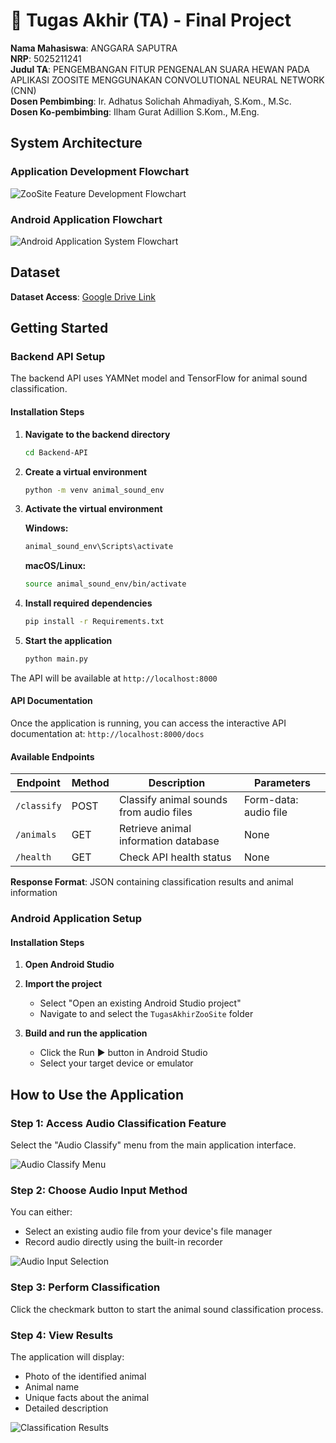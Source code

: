 # 🏁 Tugas Akhir (TA) - Final Project

**Nama Mahasiswa**: ANGGARA SAPUTRA   
**NRP**: 5025211241  
**Judul TA**: PENGEMBANGAN FITUR PENGENALAN SUARA HEWAN PADA APLIKASI ZOOSITE MENGGUNAKAN CONVOLUTIONAL NEURAL NETWORK (CNN)  
**Dosen Pembimbing**: Ir. Adhatus Solichah Ahmadiyah, S.Kom., M.Sc.  
**Dosen Ko-pembimbing**: Ilham Gurat Adillion S.Kom., M.Eng.  

## System Architecture

### Application Development Flowchart

![ZooSite Feature Development Flowchart](https://github.com/user-attachments/assets/97474355-58c8-4ca6-b21f-cec53aa78923)

### Android Application Flowchart

![Android Application System Flowchart](https://github.com/user-attachments/assets/abb34dbe-e91e-4082-a178-763c72717697)

## Dataset

**Dataset Access**: [Google Drive Link](https://drive.google.com/drive/folders/1w48fiWkJgzQO_4CYn8HJGTQcyFdNC3OL?usp=sharing)

## Getting Started

### Backend API Setup

The backend API uses YAMNet model and TensorFlow for animal sound classification.

#### Installation Steps

1. **Navigate to the backend directory**

   ```bash
   cd Backend-API
   ```

2. **Create a virtual environment**

   ```bash
   python -m venv animal_sound_env
   ```

3. **Activate the virtual environment**

   **Windows:**

   ```bash
   animal_sound_env\Scripts\activate
   ```

   **macOS/Linux:**

   ```bash
   source animal_sound_env/bin/activate
   ```

4. **Install required dependencies**

   ```bash
   pip install -r Requirements.txt
   ```

5. **Start the application**
   ```bash
   python main.py
   ```

The API will be available at `http://localhost:8000`

#### API Documentation

Once the application is running, you can access the interactive API documentation at:
`http://localhost:8000/docs`

#### Available Endpoints

| Endpoint    | Method | Description                             | Parameters            |
| ----------- | ------ | --------------------------------------- | --------------------- |
| `/classify` | POST   | Classify animal sounds from audio files | Form-data: audio file |
| `/animals`  | GET    | Retrieve animal information database    | None                  |
| `/health`   | GET    | Check API health status                 | None                  |

**Response Format**: JSON containing classification results and animal information

### Android Application Setup

#### Installation Steps

1. **Open Android Studio**

2. **Import the project**

   - Select "Open an existing Android Studio project"
   - Navigate to and select the `TugasAkhirZooSite` folder

3. **Build and run the application**
   - Click the Run ▶ button in Android Studio
   - Select your target device or emulator

## How to Use the Application

### Step 1: Access Audio Classification Feature

Select the "Audio Classify" menu from the main application interface.

![Audio Classify Menu](https://github.com/user-attachments/assets/9a3e9f11-74be-443b-b4e6-cd95288667e8)

### Step 2: Choose Audio Input Method

You can either:

- Select an existing audio file from your device's file manager
- Record audio directly using the built-in recorder

![Audio Input Selection](https://github.com/user-attachments/assets/98e161a1-60be-4b8f-818e-1fa1af2b0b01)

### Step 3: Perform Classification

Click the checkmark button to start the animal sound classification process.

### Step 4: View Results

The application will display:

- Photo of the identified animal
- Animal name
- Unique facts about the animal
- Detailed description

![Classification Results](https://github.com/user-attachments/assets/7c0bc8e2-db85-407a-b842-9a3468eba43d)

